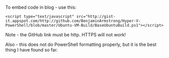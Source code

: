To embed code in blog - use this:

`<script type="text/javascript" src="http://gist-it.appspot.com/http://github.com/BenjaminArmstrong/Hyper-V-PowerShell/blob/master/Ubuntu-VM-Build/BaseUbuntuBuild.ps1"></script>`

Note - the GitHub link must be http.  HTTPS will not work!

Also - this does not do PowerShell formatting properly, but it is the best thing I have found so far.
